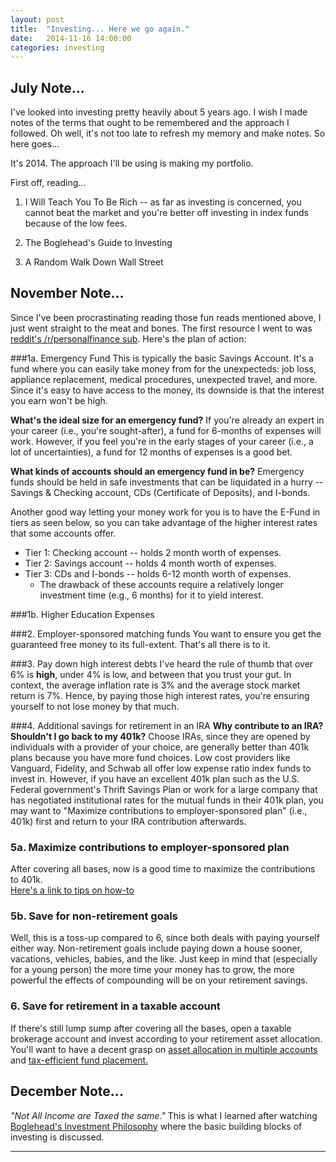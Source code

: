 ```yaml
---
layout: post
title:  "Investing... Here we go again."
date:   2014-11-16 14:00:00
categories: investing
---
```



## July Note...

I've looked into investing pretty heavily about 5 years ago.  I wish I made notes of the terms that ought to be remembered and the approach I followed.  Oh well, it's not too late to refresh my memory and make notes.  So here goes...


It's 2014.  The approach I'll be using is making my portfolio.  

First off, reading...

1. I Will Teach You To Be Rich -- as far as investing is concerned, you cannot beat the market and you're better off investing in index funds because of the low fees.

2. The Boglehead's Guide to Investing

3. A Random Walk Down Wall Street



## November Note...
Since I've been procrastinating  reading those fun reads mentioned above, I just went straight to the meat and bones.
The first resource I went to was [reddit's /r/personalfinance sub](https://www.reddit.com/r/personalfinance/wiki/commontopics).
Here's the plan of action:

###1a. Emergency Fund
This is typically the basic Savings Account.  It's a fund where you can easily take money from
 for the unexpecteds: job loss, appliance replacement,
medical procedures, unexpected travel, and more.  Since it's easy to have access to
the money, its downside is that the interest you earn won't be high.

**What's the ideal size for an emergency fund?** If you're already an expert in your career (i.e., you're
sought-after), a fund for 6-months of expenses will work.  However, if you feel you're
in the early stages of your career (i.e., a lot of uncertainties), a fund for 12 months of expenses
is a good bet.

**What kinds of accounts should an emergency fund in be?**  Emergency funds should be held in safe investments
that can be liquidated in a hurry -- Savings & Checking account, CDs (Certificate of Deposits), and I-bonds.

Another good way letting your money work for you is to have the E-Fund in tiers as seen below, 
so you can take advantage of the higher interest rates that some accounts offer. 

* Tier 1: Checking account -- holds 2 month worth of expenses. 
* Tier 2: Savings account -- holds 4 month worth of expenses.
* Tier 3: CDs and I-bonds -- holds 6-12 month worth of expenses. 
  * The drawback of these accounts require a relatively longer investment time (e.g., 6 months)
  for it to yield interest.



###1b. Higher Education Expenses


###2. Employer-sponsored matching funds
You want to ensure you get the guaranteed free money to its full-extent.  That's all there is to it.

###3. Pay down high interest debts
I've heard the rule of thumb that over 6% is **high**, under 4% is low, and between that you trust your gut.
In context, the average inflation rate is 3%  and the average stock market return is 7%. Hence,
by paying those high interest rates, you're ensuring yourself to not lose money by that much.


###4. Additional savings for retirement in an IRA
**Why contribute to an IRA? Shouldn't I go back to my 401k?** Choose IRAs, since they are opened by individuals with a provider of your choice, are generally better than 401k plans because you have more fund choices. Low cost providers like Vanguard, Fidelity, and Schwab all offer low expense ratio index funds to invest in. However, if you have an excellent 401k plan such as the U.S. Federal government's Thrift Savings Plan or work for a large company that has negotiated institutional rates for the mutual funds in their 401k plan, you may want to "Maximize contributions to employer-sponsored plan" (i.e., 401k) first and return to your IRA contribution afterwards.




### 5a. Maximize contributions to employer-sponsored plan
After covering all bases, now is a good time to maximize the contributions to 401k.  
[Here's a link to tips on how-to](https://www.reddit.com/r/personalfinance/wiki/401k)

### 5b. Save for non-retirement goals
Well, this is a toss-up compared to 6, since both deals with paying yourself either way.
Non-retirement goals include paying down a house sooner, vacations, vehicles, babies, 
and the like.  Just keep in mind that (especially for a young person) the more time your money has to grow, the more powerful the effects of compounding will be on your retirement savings.


### 6. Save for retirement in a taxable account
If there's still lump sump after covering all the bases, open a taxable brokerage account and invest according to your retirement asset allocation. You'll want to have a decent grasp on [asset allocation in multiple accounts](http://www.bogleheads.org/wiki/Asset_allocation_in_multiple_accounts) and [tax-efficient fund placement.](http://www.bogleheads.org/wiki/Principles_of_tax-efficient_fund_placement)

## December Note...
*"Not All Income are Taxed the same."*  This is what I learned after watching [Boglehead's Investment Philosophy](http://www.bogleheads.org/wiki/Video:Bogleheads%C2%AE_investment_philosophy) where the basic building blocks of investing is discussed.


---